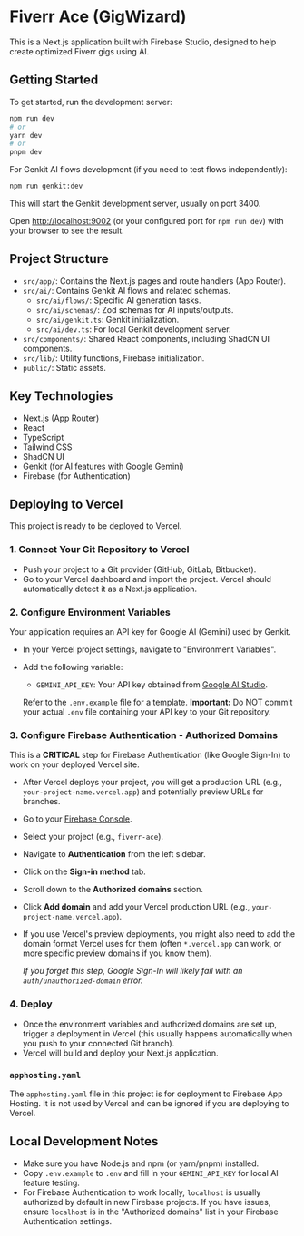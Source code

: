 # Fiverr Ace (GigWizard)

This is a Next.js application built with Firebase Studio, designed to help create optimized Fiverr gigs using AI.

## Getting Started

To get started, run the development server:

```bash
npm run dev
# or
yarn dev
# or
pnpm dev
```

For Genkit AI flows development (if you need to test flows independently):
```bash
npm run genkit:dev
```
This will start the Genkit development server, usually on port 3400.

Open [http://localhost:9002](http://localhost:9002) (or your configured port for `npm run dev`) with your browser to see the result.

## Project Structure

-   `src/app/`: Contains the Next.js pages and route handlers (App Router).
-   `src/ai/`: Contains Genkit AI flows and related schemas.
    -   `src/ai/flows/`: Specific AI generation tasks.
    -   `src/ai/schemas/`: Zod schemas for AI inputs/outputs.
    -   `src/ai/genkit.ts`: Genkit initialization.
    -   `src/ai/dev.ts`: For local Genkit development server.
-   `src/components/`: Shared React components, including ShadCN UI components.
-   `src/lib/`: Utility functions, Firebase initialization.
-   `public/`: Static assets.

## Key Technologies

-   Next.js (App Router)
-   React
-   TypeScript
-   Tailwind CSS
-   ShadCN UI
-   Genkit (for AI features with Google Gemini)
-   Firebase (for Authentication)

## Deploying to Vercel

This project is ready to be deployed to Vercel.

### 1. Connect Your Git Repository to Vercel

-   Push your project to a Git provider (GitHub, GitLab, Bitbucket).
-   Go to your Vercel dashboard and import the project. Vercel should automatically detect it as a Next.js application.

### 2. Configure Environment Variables

Your application requires an API key for Google AI (Gemini) used by Genkit.

-   In your Vercel project settings, navigate to "Environment Variables".
-   Add the following variable:
    -   `GEMINI_API_KEY`: Your API key obtained from [Google AI Studio](https://aistudio.google.com/app/apikey).

    Refer to the `.env.example` file for a template.
    **Important:** Do NOT commit your actual `.env` file containing your API key to your Git repository.

### 3. Configure Firebase Authentication - Authorized Domains

This is a **CRITICAL** step for Firebase Authentication (like Google Sign-In) to work on your deployed Vercel site.

-   After Vercel deploys your project, you will get a production URL (e.g., `your-project-name.vercel.app`) and potentially preview URLs for branches.
-   Go to your [Firebase Console](https://console.firebase.google.com/).
-   Select your project (e.g., `fiverr-ace`).
-   Navigate to **Authentication** from the left sidebar.
-   Click on the **Sign-in method** tab.
-   Scroll down to the **Authorized domains** section.
-   Click **Add domain** and add your Vercel production URL (e.g., `your-project-name.vercel.app`).
-   If you use Vercel's preview deployments, you might also need to add the domain format Vercel uses for them (often `*.vercel.app` can work, or more specific preview domains if you know them).

    *If you forget this step, Google Sign-In will likely fail with an `auth/unauthorized-domain` error.*

### 4. Deploy

-   Once the environment variables and authorized domains are set up, trigger a deployment in Vercel (this usually happens automatically when you push to your connected Git branch).
-   Vercel will build and deploy your Next.js application.

### `apphosting.yaml`

The `apphosting.yaml` file in this project is for deployment to Firebase App Hosting. It is not used by Vercel and can be ignored if you are deploying to Vercel.

## Local Development Notes

-   Make sure you have Node.js and npm (or yarn/pnpm) installed.
-   Copy `.env.example` to `.env` and fill in your `GEMINI_API_KEY` for local AI feature testing.
-   For Firebase Authentication to work locally, `localhost` is usually authorized by default in new Firebase projects. If you have issues, ensure `localhost` is in the "Authorized domains" list in your Firebase Authentication settings.
```
